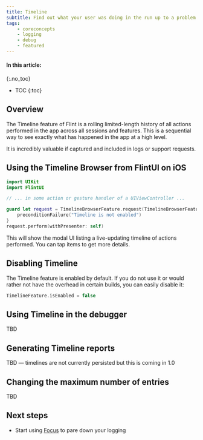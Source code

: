 ```yaml
---
title: Timeline
subtitle: Find out what your user was doing in the run up to a problem by using the Timline feature of Flint.
tags:
    - coreconcepts
    - logging
    - debug
    - featured
---
```


#### In this article:
{:.no_toc}
* TOC
{:toc}

## Overview

The Timeline feature of Flint is a rolling limited-length history of all actions performed in the app across all sessions and features. This is a sequential way to see exactly what has happened in the app at a high level.

It is incredibly valuable if captured and included in logs or support requests.

## Using the Timeline Browser from FlintUI on iOS

```swift
import UIKit
import FlintUI

// ... in some action or gesture handler of a UIViewController ...

guard let request = TimelineBrowserFeature.request(TimelineBrowserFeature.show) else {
    preconditionFailure("Timeline is not enabled")
}
request.perform(withPresenter: self)
```

This will show the modal UI listing a live-updating timeline of actions performed. You can tap items to get more details.

## Disabling Timeline

The Timeline feature is enabled by default. If you do not use it or would rather not have the overhead in certain builds, you can easily disable it:

```swift
TimelineFeature.isEnabled = false
```

## Using Timeline in the debugger

TBD

## Generating Timeline reports

TBD — timelines are not currently persisted but this is coming in 1.0

## Changing the maximum number of entries

TBD

## Next steps

* Start using [Focus](focus.md) to pare down your logging
